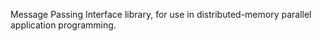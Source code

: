 Message Passing Interface library, for use in distributed-memory parallel application programming.

